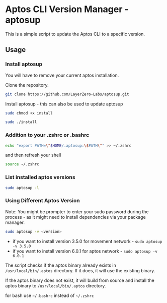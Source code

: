 # Aptos CLI Version Manager - aptosup

This is a simple script to update the Aptos CLI to a specific version.

## Usage

### Install aptosup

You will have to remove your current aptos installation.

Clone the repository.

```bash
git clone https://github.com/LayerZero-Labs/aptosup.git
```

Install aptosup - this can also be used to update aptosup

```bash
sudo chmod +x install
```

```bash
sudo ./install
```

### Addition to your .zshrc or .bashrc

```bash
echo "export PATH=\"$HOME/.aptosup:\$PATH\"" >> ~/.zshrc
```

and then refresh your shell

```bash
source ~/.zshrc
```

### List installed aptos versions

```bash
sudo aptosup -l
```

### Using Different Aptos Version

Note: You might be prompter to enter your sudo password during the process - as it might need to install dependencies via your package manager.

```bash
sudo aptosup -v <version>
```

- if you want to install version 3.5.0 for movement network - `sudo aptosup -v 3.5.0`
- if you want to install version 6.0.1 for aptos network - `sudo aptosup -v 6.0.1`

The script checks if the aptos binary already exists in `/usr/local/bin/.aptos` directory. If it does, it will use the existing binary.

If the aptos binary does not exist, it will build from source and install the aptos binary to `/usr/local/bin/.aptos` directory.



for bash use `~/.bashrc` instead of `~/.zshrc`
